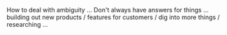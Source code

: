 How to deal with ambiguity ...
	Don't always have answers for things ... building out new products / features for customers / dig into more things / researching ... 


